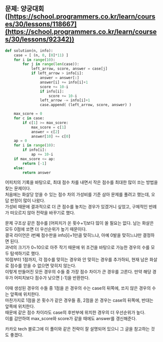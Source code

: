 ## 문제: 양궁대회 ([https://school.programmers.co.kr/learn/courses/30/lessons/118667](https://school.programmers.co.kr/learn/courses/30/lessons/92342))  
  
```python
def solution(n, info):
    case = [ (n, 0, [0]*11) ]
    for i in range(10):
        for j in range(len(case)):
            left_arrow, score, answer = case[j]
            if left_arrow > info[i]:
                answer = answer[:]
                answer[i] += info[i]+1
                score += 10-i
                if info[i]:
                    score += 10-i
                left_arrow -= info[i]+1
                case.append( (left_arrow, score, answer) )

    max_score = 0
    for c in case:
        if c[1] >= max_score:
            max_score = c[1]
            answer = c[2]
            answer[10] += c[0]
    ap = 0
    for i in range(10):
        if info[i]:
            ap += 10-i
    if max_score <= ap:
        return [-1]
    else:
        return answer
   ```

어피치의 기록을 바탕으로, 최대 점수 차를 내면서 작은 점수를 최대한 많이 쏘는 방법을 찾는 문제이다.  
처음에는 화살당 얻을 수 있는 점수 차의 가성비를 기준 삼아 문제를 풀려고 했는데, 오답 판정이 많이 나왔다.  
가성비 때문에 결과적으로 더 큰 점수를 놓치는 경우가 있겠거니 싶었고, 구체적인 반례가 떠오르지 않아 전략을 바꾸기로 했다.  

문제 구조상 같은 점수를 [어피치가 쏜 횟수+1]보다 많이 쏠 필요는 없다. 남는 화살은 모두 0점에 쏘면 더 우선순위가 높기 때문이다.  
결국 라이언은 i번째 점수판을 info[i]+1만큼 맞히느냐, 아예 0발을 맞히느냐만 결정하면 된다.  
과녁의 크기가 0~10으로 아주 작기 때문에 위 조건을 바탕으로 가능한 경우의 수를 모두 탐색하기로 했다.  
10점부터 1점까지, 각 점수를 맞히는 경우와 안 맞히는 경우를 추가하되, 현재 남은 화살로 점수를 얻을 수 없으면 맞히지 않는다.  
이렇게 만들어진 모든 경우의 수들 중 가장 점수 차이가 큰 경우를 고른다. 만약 해당 경우가 어피치보다 점수가 낮으면 [-1]을 반환한다.  

이때 생성된 경우의 수들 중 1점을 쏜 경우의 수는 case의 뒤쪽에, 쏘지 않은 경우의 수는 앞쪽에 위치한다.  
마찬가지로 1점을 쏜 횟수가 같은 경우들 중, 2점을 쏜 경우는 case의 뒤쪽에, 반대는 앞쪽에 위치한다.  
때문에 같은 점수 차이라도 case의 후반부에 위치한 경우의 더 우선순위가 높다.  
이를 감안하여 max_score와 score가 같을 때에도 answer를 갱신해준다.  

카카오 tech 블로그에 이 풀이와 같은 전략이 잘 설명되어 있으니 그 글을 참고하는 것도 좋겠다.  
